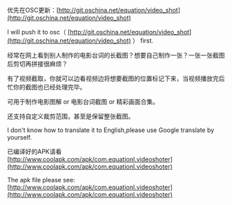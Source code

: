 优先在OSC更新：[http://git.oschina.net/equation/video_shot](http://git.oschina.net/equation/video_shot)

I will push it to osc（ [http://git.oschina.net/equation/video_shot](http://git.oschina.net/equation/video_shot) ） first.

经常在网上看到别人制作的电影台词的长截图？想要自己制作一张？一张一张截图后剪切再拼接很麻烦？ 

有了视频截取，你就可以边看视频边将想要截图的位置标记下来，当视频播放完后忙你的截图也已经处理完毕。 

可用于制作电影图解 or 电影台词截图 or 精彩画面合集。 

还支持自定义裁剪范围，甚至是保留整张截图。


I don't know how to translate it to English,please use Google translate by yourself.


已编译好的APK请看 [http://www.coolapk.com/apk/com.equationl.videoshoter](http://www.coolapk.com/apk/com.equationl.videoshoter) 


The apk file please see: [http://www.coolapk.com/apk/com.equationl.videoshoter](http://www.coolapk.com/apk/com.equationl.videoshoter) 
